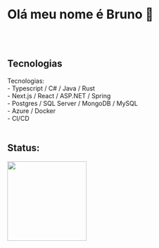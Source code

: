<!DOCTYPE html>
<html lang="en">

<head>
</head>

<body>

<h1>Olá meu nome é Bruno 👋</h1>
</br>
</br>
<h2>Tecnologias</h2>
Tecnologias:</br>
- Typescript / C# / Java / Rust</br>
- Next.js / React / ASP.NET / Spring </br>
- Postgres / SQL Server / MongoDB / MySQL</br>
- Azure / Docker</br>
- CI/CD </br>
</br>
<h2>Status: </h2>
<img height="180em" src="https://github-readme-stats.vercel.app/api/top-langs/?username=brunobispo12&amp;layout=compact&amp;langs_count=7&amp;theme=dark" style="max-width: 100%;">

</body>

</html>
